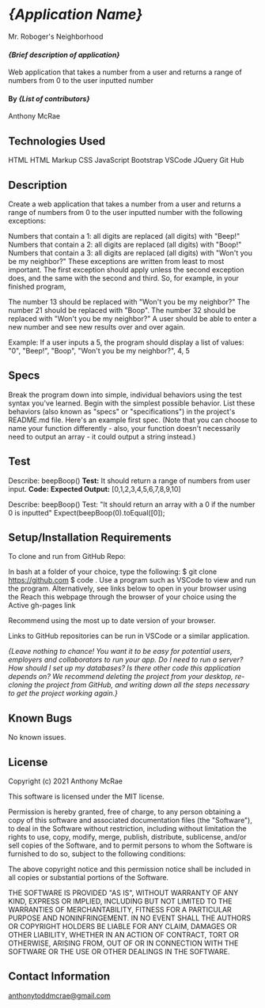 # _{Application Name}_
Mr. Roboger's Neighborhood

#### _{Brief description of application}_
 Web application that takes a number from a user and returns a range of numbers from 0 to the user inputted number 
#### By _**{List of contributors}**_
Anthony McRae
## Technologies Used

HTML
HTML Markup
CSS
JavaScript
Bootstrap
VSCode
JQuery
Git Hub

## Description
Create a web application that takes a number from a user and returns a range of numbers from 0 to the user inputted number with the following exceptions:

Numbers that contain a 1: all digits are replaced (all digits) with "Beep!"
Numbers that contain a 2: all digits are replaced (all digits) with "Boop!"
Numbers that contain a 3: all digits are replaced (all digits) with "Won't you be my neighbor?"
These exceptions are written from least to most important. The first exception should apply unless the second exception does, and the same with the second and third. So, for example, in your finished program,

The number 13 should be replaced with "Won't you be my neighbor?"
The number 21 should be replaced with "Boop".
The number 32 should be replaced with "Won't you be my neighbor?"
A user should be able to enter a new number and see new results over and over again.

Example: If a user inputs a 5, the program should display a list of values: "0", "Beep!", "Boop", "Won't you be my neighbor?", 4, 5

## Specs
Break the program down into simple, individual behaviors using the test syntax you've learned. Begin with the simplest possible behavior. List these behaviors (also known as "specs" or "specifications") in the project's README.md file. Here's an example first spec. (Note that you can choose to name your function differently - also, your function doesn't necessarily need to output an array - it could output a string instead.)
## Test
Describe: beepBoop()
**Test:** It should return a range of numbers from user input.
**Code:**
**Expected Output:** [0,1,2,3,4,5,6,7,8,9,10]

Describe: beepBoop()
Test: "It should return an array with a 0 if the number 0 is inputted"
Expect(beepBoop(0).toEqual([0]);

## Setup/Installation Requirements

To clone and run from GitHub Repo:

In bash at a folder of your choice, type the following:
$ git clone https://github.com
$ code .
Use a program such as VSCode to view and run the program.
Alternatively, see links below to open in your browser using the Reach this webpage through the browser of your choice using the Active gh-pages link

Recommend using the most up to date version of your browser.

Links to GitHub repositories can be run in VSCode or a similar application.

_{Leave nothing to chance! You want it to be easy for potential users, employers and collaborators to run your app. Do I need to run a server? How should I set up my databases? Is there other code this application depends on? We recommend deleting the project from your desktop, re-cloning the project from GitHub, and writing down all the steps necessary to get the project working again.}_

## Known Bugs

No known issues.

## License
Copyright (c) 2021 Anthony McRae

This software is licensed under the MIT license.

Permission is hereby granted, free of charge, to any person obtaining a copy of this software and associated documentation files (the "Software"), to deal in the Software without restriction, including without limitation the rights to use, copy, modify, merge, publish, distribute, sublicense, and/or sell copies of the Software, and to permit persons to whom the Software is furnished to do so, subject to the following conditions:

The above copyright notice and this permission notice shall be included in all copies or substantial portions of the Software.

THE SOFTWARE IS PROVIDED "AS IS", WITHOUT WARRANTY OF ANY KIND, EXPRESS OR IMPLIED, INCLUDING BUT NOT LIMITED TO THE WARRANTIES OF MERCHANTABILITY, FITNESS FOR A PARTICULAR PURPOSE AND NONINFRINGEMENT. IN NO EVENT SHALL THE AUTHORS OR COPYRIGHT HOLDERS BE LIABLE FOR ANY CLAIM, DAMAGES OR OTHER LIABILITY, WHETHER IN AN ACTION OF CONTRACT, TORT OR OTHERWISE, ARISING FROM, OUT OF OR IN CONNECTION WITH THE SOFTWARE OR THE USE OR OTHER DEALINGS IN THE SOFTWARE.

## Contact Information

anthonytoddmcrae@gmail.com